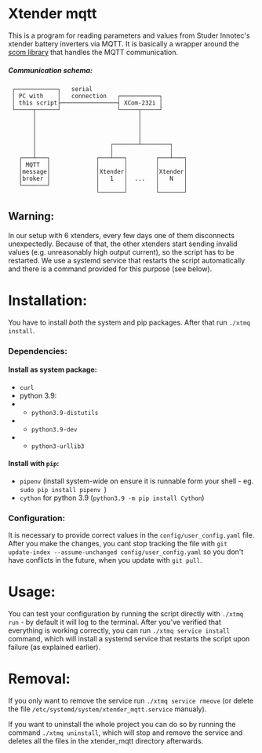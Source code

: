 # Xtender mqtt
This is a program for reading parameters and values from  Studer Innotec's xtender battery inverters  via MQTT. It is basically a wrapper around the [scom library](https://github.com/hesso-valais/scom) that handles the MQTT communication.  


##### Communication schema:

```
 ┌────────────┐   serial
 │ PC with    │   connection   ┌───────────┐
 │ this script├────────────────┤ XCom-232i │
 └─────┬──────┘                └─────┬─────┘
       │                             │
       │                             │
       │                             │
       │                             │
       │                     ┌───────┴────────┐
       │                     │                │
   ┌───┴───┐             ┌───┴───┐        ┌───┴───┐
   │ MQTT  │             │       │        │       │
   │message│             │Xtender│        │Xtender│
   │broker │             │   1   │  ...   │   N   │
   └───────┘             │       │        │       │
                         └───────┘        └───────┘
```

## Warning:
In our setup with 6 xtenders, every few days one of them disconnects unexpectedly. Because of that, the other xtenders start sending
invalid values (e.g. unreasonably high output current), so the script has to be restarted. We use a systemd service that restarts
the script automatically and there is a command provided for this purpose (see below).


# Installation:

You have to install _both_ the system and pip packages. After that run `./xtmq install`.

### Dependencies:

#### Install as system package:
- `curl`
- python 3.9:
- - `python3.9-distutils`
- - `python3.9-dev`
- - `python3-urllib3`
 
#### Install with `pip`:
 - `pipenv` (install system-wide on ensure it is runnable form your shell - eg. `sudo pip install pipenv `)
 - `cython` for python 3.9 (`python3.9 -m pip install Cython`)
 
### Configuration:
It is necessary to provide correct values in the `config/user_config.yaml` file.
After you make the changes, you cant stop tracking the file with 
`git update-index --assume-unchanged config/user_config.yaml` so you don't have conflicts in the future, when you update with `git pull`.

# Usage:
You can test your configuration by running the script directly
with `./xtmq run` - by default it will log to the terminal. After you've verified that everything is working correctly, you can run `./xtmq service install` command, which will install a systemd service that restarts the script upon failure (as explained earlier).

# Removal:
If you only want to remove the service run `./xtmq service rmeove` (or delete the file `/etc/systemd/system/xtender_mqtt.service` manualy).


If you want to uninstall the whole project you can do so by running the command `./xtmq uninstall`, which will stop and remove the service and deletes all the files in the xtender_mqtt directory afterwards.